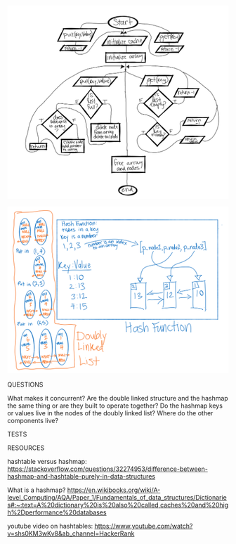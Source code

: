

![](synthesis_flowchart.PNG)

![](synthesis_diagrams_one.PNG)

QUESTIONS

What makes it concurrent?
Are the double linked structure and the hashmap the same thing or are they built to operate together?
Do the hashmap keys or values live in the nodes of the doubly linked list? Where do the other components live?

TESTS




RESOURCES

hashtable versus hashmap: https://stackoverflow.com/questions/32274953/difference-between-hashmap-and-hashtable-purely-in-data-structures

What is a hashmap? https://en.wikibooks.org/wiki/A-level_Computing/AQA/Paper_1/Fundamentals_of_data_structures/Dictionaries#:~:text=A%20dictionary%20is%20also%20called,caches%20and%20high%2Dperformance%20databases

youtube video on hashtables: https://www.youtube.com/watch?v=shs0KM3wKv8&ab_channel=HackerRank
